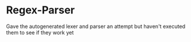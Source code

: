 # Regex-Parser

Gave the autogenerated lexer and parser an attempt but haven't executed them to see if they work yet
